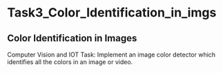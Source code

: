 # Task3_Color_Identification_in_imgs
## Color Identification in Images
Computer Vision and IOT Task: Implement an image color detector which identifies all the colors in an image or video.
